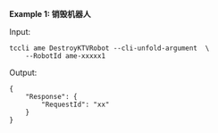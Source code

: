 **Example 1: 销毁机器人**



Input: 

```
tccli ame DestroyKTVRobot --cli-unfold-argument  \
    --RobotId ame-xxxxx1
```

Output: 
```
{
    "Response": {
        "RequestId": "xx"
    }
}
```

